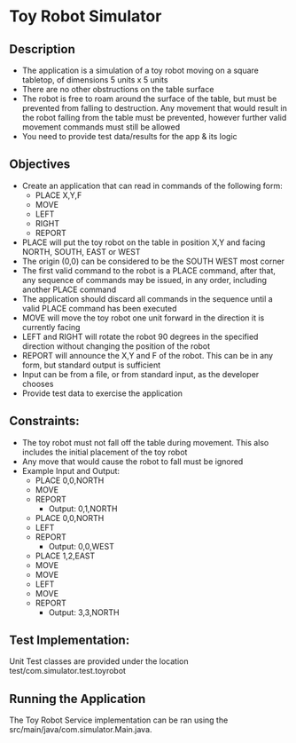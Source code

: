 # Toy Robot Simulator 


## Description
-	The application is a simulation of a toy robot moving on a square tabletop, of dimensions 5 units x 5 units
-	There are no other obstructions on the table surface
-	The robot is free to roam around the surface of the table, but must be prevented from falling to destruction. Any movement that would result in the robot falling from the table must be prevented, however further valid movement commands must still be allowed
-	You need to provide test data/results for the app & its logic

## Objectives
-	Create an application that can read in commands of the following form:
    - PLACE X,Y,F
    - MOVE
    - LEFT
    - RIGHT
    - REPORT
-	PLACE will put the toy robot on the table in position X,Y and facing NORTH, SOUTH, EAST or WEST
-	The origin (0,0) can be considered to be the SOUTH WEST most corner
-	The first valid command to the robot is a PLACE command, after that, any sequence of commands may be issued, in any order, including another PLACE command
-	The application should discard all commands in the sequence until a valid PLACE command has been executed
-	MOVE will move the toy robot one unit forward in the direction it is currently facing
-	LEFT and RIGHT will rotate the robot 90 degrees in the specified direction without changing the position of the robot
-	REPORT will announce the X,Y and F of the robot. This can be in any form, but standard output is sufficient
-	Input can be from a file, or from standard input, as the developer chooses
-	Provide test data to exercise the application

## Constraints:
-	The toy robot must not fall off the table during movement. This also includes the initial placement of the toy robot
-	Any move that would cause the robot to fall must be ignored
-	Example Input and Output:
     - PLACE 0,0,NORTH
     - MOVE
     - REPORT
       - Output: 0,1,NORTH
     - PLACE 0,0,NORTH
     - LEFT
     - REPORT
       - Output: 0,0,WEST
     - PLACE 1,2,EAST
     - MOVE
     - MOVE
     - LEFT
     - MOVE
     - REPORT
       - Output: 3,3,NORTH

## Test Implementation:
Unit Test classes are provided under the location test/com.simulator.test.toyrobot

## Running the Application
The Toy Robot Service implementation can be ran using the src/main/java/com.simulator.Main.java. 
       